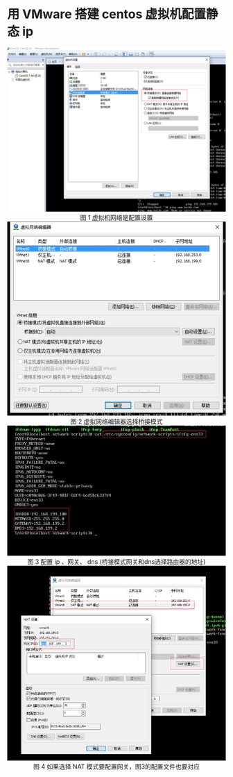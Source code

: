 # 用 VMware 搭建 centos 虚拟机配置静态 ip

<center>
<div>
<img src="/articles/Linux/images/linux_1.png"/>
</div>
<div>图 1 虚拟机网络是配置设置</div>
</center>

<center>
<div>
<img src="/articles/Linux/images/linux_2.png"/>
</div>
<div>图 2 虚拟网络编辑器选择桥接模式</div>
</center>

<center>
<div>
<img src="/articles/Linux/images/linux_3.png"/>
</div>
<div>图 3 配置 ip 、网关、 dns (桥接模式网关和dns选择路由器的地址)</div>
</center>

<center>
<div>
<img src="/articles/Linux/images/linux_4.png"/>
</div>
<div>图 4 如果选择 NAT 模式要配置网关，图3的配置文件也要对应</div>
</center>
